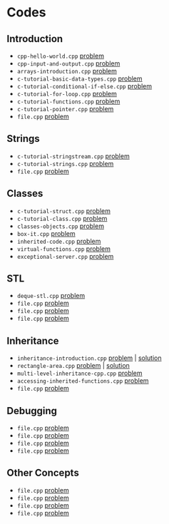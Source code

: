 # Codes
## Introduction
- `cpp-hello-world.cpp` [problem](https://www.hackerrank.com/challenges/cpp-hello-world)
- `cpp-input-and-output.cpp` [problem](https://www.hackerrank.com/challenges/cpp-input-and-output)
- `arrays-introduction.cpp` [problem](https://www.hackerrank.com/challenges/arrays-introduction)
- `c-tutorial-basic-data-types.cpp` [problem](https://www.hackerrank.com/challenges/c-tutorial-basic-data-types)
- `c-tutorial-conditional-if-else.cpp` [problem](https://www.hackerrank.com/challenges/c-tutorial-conditional-if-else)
- `c-tutorial-for-loop.cpp` [problem](https://www.hackerrank.com/challenges/c-tutorial-for-loop)
- `c-tutorial-functions.cpp` [problem](https://www.hackerrank.com/challenges/c-tutorial-functions)
- `c-tutorial-pointer.cpp` [problem](https://www.hackerrank.com/challenges/c-tutorial-pointer)
- `file.cpp` [problem](link)
## Strings
- `c-tutorial-stringstream.cpp` [problem](https://www.hackerrank.com/challenges/c-tutorial-stringstream)
- `c-tutorial-strings.cpp` [problem](https://www.hackerrank.com/challenges/c-tutorial-strings)
- `file.cpp` [problem](link)
## Classes
- `c-tutorial-struct.cpp` [problem](https://www.hackerrank.com/challenges/c-tutorial-struct)
- `c-tutorial-class.cpp` [problem](https://www.hackerrank.com/challenges/c-tutorial-class)
- `classes-objects.cpp` [problem](https://www.hackerrank.com/challenges/classes-objects)
- `box-it.cpp` [problem](https://www.hackerrank.com/challenges/box-it)
- `inherited-code.cpp` [problem](https://www.hackerrank.com/challenges/inherited-code)
- `virtual-functions.cpp` [problem](https://www.hackerrank.com/challenges/virtual-functions)
- `exceptional-server.cpp` [problem](https://www.hackerrank.com/challenges/exceptional-server)
## STL
- `deque-stl.cpp` [problem](https://www.hackerrank.com/challenges/deque-stl)
- `file.cpp` [problem](link)
- `file.cpp` [problem](link)
- `file.cpp` [problem](link)
## Inheritance
- `inheritance-introduction.cpp` [problem](https://www.hackerrank.com/challenges/inheritance-introduction) | [solution](/hackerrank/cpp/inheritance-introduction.cpp)
- `rectangle-area.cpp` [problem](https://www.hackerrank.com/challenges/rectangle-area) | [solution](/hackerrank/cpp/rectangle-area.cpp)
- `multi-level-inheritance-cpp.cpp` [problem](https://www.hackerrank.com/challenges/multi-level-inheritance-cpp)
- `accessing-inherited-functions.cpp` [problem](https://www.hackerrank.com/challenges/accessing-inherited-functions)
- `file.cpp` [problem](link)
## Debugging
- `file.cpp` [problem](link)
- `file.cpp` [problem](link)
- `file.cpp` [problem](link)
- `file.cpp` [problem](link)
## Other Concepts
- `file.cpp` [problem](link)
- `file.cpp` [problem](link)
- `file.cpp` [problem](link)
- `file.cpp` [problem](link)
